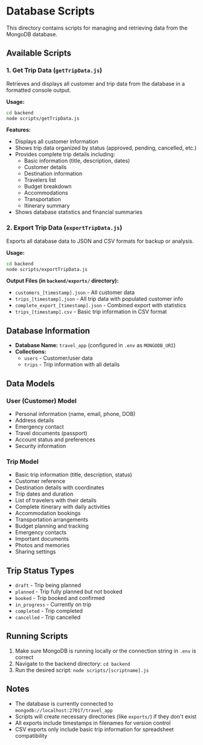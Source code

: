 # Database Scripts

This directory contains scripts for managing and retrieving data from the MongoDB database.

## Available Scripts

### 1. Get Trip Data (`getTripData.js`)
Retrieves and displays all customer and trip data from the database in a formatted console output.

**Usage:**
```bash
cd backend
node scripts/getTripData.js
```

**Features:**
- Displays all customer information
- Shows trip data organized by status (approved, pending, cancelled, etc.)
- Provides complete trip details including:
  - Basic information (title, description, dates)
  - Customer details
  - Destination information
  - Travelers list
  - Budget breakdown
  - Accommodations
  - Transportation
  - Itinerary summary
- Shows database statistics and financial summaries

### 2. Export Trip Data (`exportTripData.js`)
Exports all database data to JSON and CSV formats for backup or analysis.

**Usage:**
```bash
cd backend
node scripts/exportTripData.js
```

**Output Files (in `backend/exports/` directory):**
- `customers_[timestamp].json` - All customer data
- `trips_[timestamp].json` - All trip data with populated customer info
- `complete_export_[timestamp].json` - Combined export with statistics
- `trips_[timestamp].csv` - Basic trip information in CSV format

## Database Information

- **Database Name:** `travel_app` (configured in `.env` as `MONGODB_URI`)
- **Collections:**
  - `users` - Customer/user data
  - `trips` - Trip information with all details

## Data Models

### User (Customer) Model
- Personal information (name, email, phone, DOB)
- Address details
- Emergency contact
- Travel documents (passport)
- Account status and preferences
- Security information

### Trip Model
- Basic trip information (title, description, status)
- Customer reference
- Destination details with coordinates
- Trip dates and duration
- List of travelers with their details
- Complete itinerary with daily activities
- Accommodation bookings
- Transportation arrangements
- Budget planning and tracking
- Emergency contacts
- Important documents
- Photos and memories
- Sharing settings

## Trip Status Types
- `draft` - Trip being planned
- `planned` - Trip fully planned but not booked
- `booked` - Trip booked and confirmed
- `in_progress` - Currently on trip
- `completed` - Trip completed
- `cancelled` - Trip cancelled

## Running Scripts

1. Make sure MongoDB is running locally or the connection string in `.env` is correct
2. Navigate to the backend directory: `cd backend`
3. Run the desired script: `node scripts/[scriptname].js`

## Notes

- The database is currently connected to `mongodb://localhost:27017/travel_app`
- Scripts will create necessary directories (like `exports/`) if they don't exist
- All exports include timestamps in filenames for version control
- CSV exports only include basic trip information for spreadsheet compatibility
